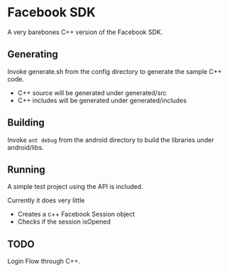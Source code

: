 Facebook SDK
============

A very barebones C++ version of the Facebook SDK.

Generating
----------
Invoke generate.sh from the config directory to generate the sample C++ code.

*  C++ source will be generated under generated/src
*  C++ includes will be generated under generated/includes

Building
--------
Invoke `ant debug` from the android directory to build the libraries under android/libs.

Running
-------

A simple test project using the API is included. 

Currently it does very little

*  Creates a c++ Facebook Session object
*  Checks if the session isOpened


TODO
----
Login Flow through C++.



